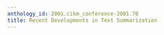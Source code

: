```yaml
---
anthology_id: 2001.cikm_conference-2001.70
title: Recent Developments in Text Summarization
---
```

